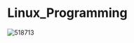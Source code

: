 # Linux_Programming
![518713](https://github.com/user-attachments/assets/2e7c9549-42ac-4836-92c7-9aa393ed4891)
